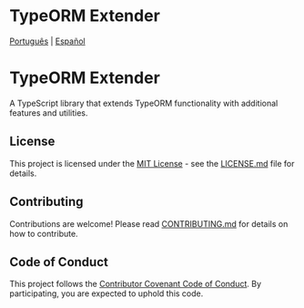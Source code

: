 # TypeORM Extender

[Português](README.pt-BR.md) | [Español](README.es.md)

# TypeORM Extender

A TypeScript library that extends TypeORM functionality with additional features and utilities.

## License

This project is licensed under the [MIT License](LICENSE.md) - see the [LICENSE.md](LICENSE.md) file for details.

## Contributing

Contributions are welcome! Please read [CONTRIBUTING.md](CONTRIBUTING.md) for details on how to contribute.

## Code of Conduct

This project follows the [Contributor Covenant Code of Conduct](CODE_OF_CONDUCT.md). By participating, you are expected to uphold this code.
